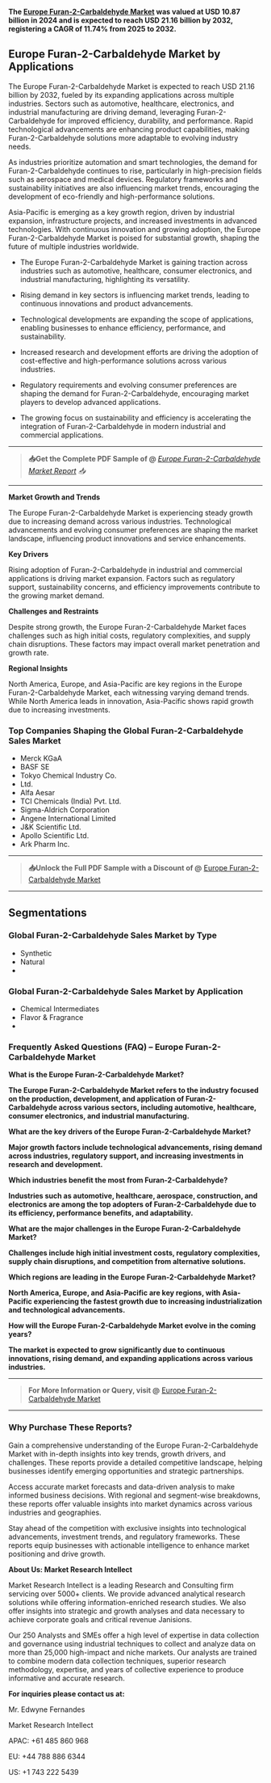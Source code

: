 <p><strong>The <a href="https://www.marketresearchintellect.com/download-sample/?rid=970009&amp;utm_source=Pulse-April-Europe&amp;utm_medium=852">Europe Furan-2-Carbaldehyde Market</a> was valued at USD 10.87 billion in 2024 and is expected to reach USD 21.16 billion by 2032, registering a CAGR of 11.74% from 2025 to 2032.</strong></p><h2>Europe Furan-2-Carbaldehyde Market by Applications&nbsp;</h2><p><p>The Europe Furan-2-Carbaldehyde Market is expected to reach USD 21.16 billion by 2032, fueled by its expanding applications across multiple industries. Sectors such as automotive, healthcare, electronics, and industrial manufacturing are driving demand, leveraging Furan-2-Carbaldehyde for improved efficiency, durability, and performance. Rapid technological advancements are enhancing product capabilities, making Furan-2-Carbaldehyde solutions more adaptable to evolving industry needs.</p><p>As industries prioritize automation and smart technologies, the demand for Furan-2-Carbaldehyde continues to rise, particularly in high-precision fields such as aerospace and medical devices. Regulatory frameworks and sustainability initiatives are also influencing market trends, encouraging the development of eco-friendly and high-performance solutions.</p><p>Asia-Pacific is emerging as a key growth region, driven by industrial expansion, infrastructure projects, and increased investments in advanced technologies. With continuous innovation and growing adoption, the Europe Furan-2-Carbaldehyde Market is poised for substantial growth, shaping the future of multiple industries worldwide.</p></p><ul><li><p>The Europe Furan-2-Carbaldehyde Market is gaining traction across industries such as automotive, healthcare, consumer electronics, and industrial manufacturing, highlighting its versatility.</p></li><li><p>Rising demand in key sectors is influencing market trends, leading to continuous innovations and product advancements.</p></li><li><p>Technological developments are expanding the scope of applications, enabling businesses to enhance efficiency, performance, and sustainability.</p></li><li><p>Increased research and development efforts are driving the adoption of cost-effective and high-performance solutions across various industries.</p></li><li><p>Regulatory requirements and evolving consumer preferences are shaping the demand for Furan-2-Carbaldehyde, encouraging market players to develop advanced applications.</p></li><li><p>The growing focus on sustainability and efficiency is accelerating the integration of Furan-2-Carbaldehyde in modern industrial and commercial applications.</p></li></ul><hr /><blockquote><p><strong><span class="font-[700]">📥Get the Complete PDF Sample of @ </span></strong><em><span class="font-[700]"><a href="https://www.marketresearchintellect.com/download-sample/?rid=970009&amp;utm_source=Pulse-April-Europe&amp;utm_medium=852" target="_blank" data-tracking-control-name="article-ssr-frontend-pulse_little-text-block" data-tracking-will-navigate="" data-test-link="">Europe Furan-2-Carbaldehyde Market Report</a>&nbsp;📥</span></em></p></blockquote><hr /><p class="" data-start="77" data-end="360"><strong data-start="77" data-end="105">Market Growth and Trends</strong></p><p class="" data-start="77" data-end="360">The Europe Furan-2-Carbaldehyde Market is experiencing steady growth due to increasing demand across various industries. Technological advancements and evolving consumer preferences are shaping the market landscape, influencing product innovations and service enhancements.</p><p class="" data-start="362" data-end="606"><strong data-start="362" data-end="377">Key Drivers</strong></p><p class="" data-start="362" data-end="606">Rising adoption of Furan-2-Carbaldehyde in industrial and commercial applications is driving market expansion. Factors such as regulatory support, sustainability concerns, and efficiency improvements contribute to the growing market demand.</p><p class="" data-start="608" data-end="849"><strong data-start="608" data-end="637">Challenges and Restraints</strong></p><p class="" data-start="608" data-end="849">Despite strong growth, the Europe Furan-2-Carbaldehyde Market faces challenges such as high initial costs, regulatory complexities, and supply chain disruptions. These factors may impact overall market penetration and growth rate.</p><p class="" data-start="851" data-end="1095"><strong data-start="851" data-end="872">Regional Insights</strong></p><p class="" data-start="851" data-end="1095">North America, Europe, and Asia-Pacific are key regions in the Europe Furan-2-Carbaldehyde Market, each witnessing varying demand trends. While North America leads in innovation, Asia-Pacific shows rapid growth due to increasing investments.</p><p><h3>Top Companies Shaping the Global Furan-2-Carbaldehyde Sales Market </h3><ul><li>Merck KGaA</li><li>BASF SE</li><li>Tokyo Chemical Industry Co.</li><li>Ltd.</li><li>Alfa Aesar</li><li>TCI Chemicals (India) Pvt. Ltd.</li><li>Sigma-Aldrich Corporation</li><li>Angene International Limited</li><li>J&K Scientific Ltd.</li><li>Apollo Scientific Ltd.</li><li>Ark Pharm Inc.</li></ul></p><hr /><blockquote><p><strong>📥Unlock the Full PDF Sample with a Discount of @</strong> <a href="https://www.marketresearchintellect.com/ask-for-discount/?rid=970009&amp;utm_source=Pulse-April-Europe&amp;utm_medium=852">Europe Furan-2-Carbaldehyde Market</a></p></blockquote><hr /><p><h2>Segmentations</h2><h3>Global Furan-2-Carbaldehyde Sales Market by Type</h3><ul><li>Synthetic</li><li>Natural</li><li></li></ul><h3>Global Furan-2-Carbaldehyde Sales Market by Application</h3><ul><li>Chemical Intermediates</li><li>Flavor & Fragrance</li><li></li></ul></p><h3><strong>Frequently Asked Questions (FAQ) &ndash; Europe Furan-2-Carbaldehyde Market</strong></h3><p><strong>What is the Europe Furan-2-Carbaldehyde Market?</strong></p><p><strong>The Europe Furan-2-Carbaldehyde Market refers to the industry focused on the production, development, and application of Furan-2-Carbaldehyde across various sectors, including automotive, healthcare, consumer electronics, and industrial manufacturing.</strong></p><p><strong>What are the key drivers of the Europe Furan-2-Carbaldehyde Market?</strong></p><p><strong>Major growth factors include technological advancements, rising demand across industries, regulatory support, and increasing investments in research and development.</strong></p><p><strong>Which industries benefit the most from Furan-2-Carbaldehyde?</strong></p><p><strong>Industries such as automotive, healthcare, aerospace, construction, and electronics are among the top adopters of Furan-2-Carbaldehyde due to its efficiency, performance benefits, and adaptability.</strong></p><p><strong>What are the major challenges in the Europe Furan-2-Carbaldehyde Market?</strong></p><p><strong>Challenges include high initial investment costs, regulatory complexities, supply chain disruptions, and competition from alternative solutions.</strong></p><p><strong>Which regions are leading in the Europe Furan-2-Carbaldehyde Market?</strong></p><p><strong>North America, Europe, and Asia-Pacific are key regions, with Asia-Pacific experiencing the fastest growth due to increasing industrialization and technological advancements.</strong></p><p><strong>How will the Europe Furan-2-Carbaldehyde Market evolve in the coming years?</strong></p><p><strong>The market is expected to grow significantly due to continuous innovations, rising demand, and expanding applications across various industries.</strong></p><hr /><blockquote><p><span class="font-[700]"><strong>For More Information or Query, visit&nbsp;@</strong>&nbsp;</span><span class="font-[700]"><a href="https://www.marketresearchintellect.com/product/global-furan-2-carbaldehyde-sales-market/?utm_source=Linkedin&utm_medium=852" target="_blank" data-tracking-control-name="article-ssr-frontend-pulse_little-text-block" data-tracking-will-navigate="" data-test-link="">Europe Furan-2-Carbaldehyde Market</a></span></p></blockquote><hr /><h3><strong data-start="0" data-end="31">Why Purchase These Reports?</strong></h3><p class="" data-start="35" data-end="297">Gain a comprehensive understanding of the Europe Furan-2-Carbaldehyde Market with in-depth insights into key trends, growth drivers, and challenges. These reports provide a detailed competitive landscape, helping businesses identify emerging opportunities and strategic partnerships.</p><p class="" data-start="299" data-end="540">Access accurate market forecasts and data-driven analysis to make informed business decisions. With regional and segment-wise breakdowns, these reports offer valuable insights into market dynamics across various industries and geographies.</p><p class="" data-start="542" data-end="784">Stay ahead of the competition with exclusive insights into technological advancements, investment trends, and regulatory frameworks. These reports equip businesses with actionable intelligence to enhance market positioning and drive growth.</p><p><strong><span class="font-[700]">About Us: Market Research Intellect</span></strong></p><p><span class="">Market Research Intellect is a leading Research and Consulting firm servicing over 5000+ clients. We provide advanced analytical research solutions while offering information-enriched research studies.&nbsp;</span>We also offer insights into strategic and growth analyses and data necessary to achieve corporate goals and critical revenue Janisions.</p><p><span class="">Our 250 Analysts and SMEs offer a high level of expertise in data collection and governance using industrial techniques to collect and analyze data on more than 25,000 high-impact and niche markets. Our analysts are trained to combine modern data collection techniques, superior research methodology, expertise, and years of collective experience to produce informative and accurate research.</span></p><p><strong>For inquiries please contact us at:</strong></p><p>Mr. Edwyne Fernandes</p><p>Market Research Intellect</p><p>APAC: +61 485 860 968</p><p>EU: +44 788 886 6344</p><p>US: +1 743 222 5439</p>